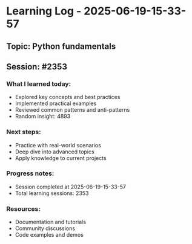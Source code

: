 # Learning Log - 2025-06-19-15-33-57

## Topic: Python fundamentals
## Session: #2353

### What I learned today:
- Explored key concepts and best practices
- Implemented practical examples  
- Reviewed common patterns and anti-patterns
- Random insight: 4893

### Next steps:
- Practice with real-world scenarios
- Deep dive into advanced topics
- Apply knowledge to current projects

### Progress notes:
- Session completed at 2025-06-19-15-33-57
- Total learning sessions: 2353

### Resources:
- Documentation and tutorials
- Community discussions
- Code examples and demos
